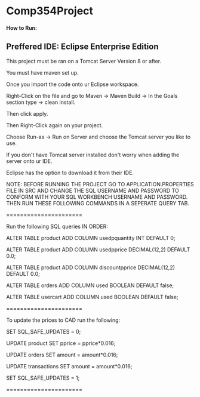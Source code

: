 # Comp354Project
#### How to Run:
## Preffered IDE: Eclipse Enterprise Edition
This project must be ran on a Tomcat Server Version 8 or after.

You must have maven set up.

Once you import the code onto ur Eclipse workspace. 

Right-Click on the file and go to Maven -> Maven Build -> In the Goals section type -> clean install.

Then click apply.

Then Right-Click again on your project.

Choose Run-as -> Run on Server and choose the Tomcat server you like to use.

If you don't have Tomcat server installed don't worry when adding the server onto ur IDE.

Eclipse has the option to download it from their IDE.

NOTE: BEFORE RUNNING THE PROJECT GO TO APPLICATION.PROPERTIES FILE IN SRC AND CHANGE THE SQL USERNAME AND PASSWORD TO CONFORM WITH 
YOUR SQL WORKBENCH USERNAME AND PASSWORD. THEN RUN THESE FOLLOWING COMMANDS IN A SEPERATE QUERY TAB.

======================

Run the following SQL queries IN ORDER:

ALTER TABLE product
ADD COLUMN usedpquantity INT
DEFAULT 0;

ALTER TABLE product
ADD COLUMN usedpprice DECIMAL(12,2)
DEFAULT 0.0;

ALTER TABLE product
ADD COLUMN discountpprice DECIMAL(12,2)
DEFAULT 0.0;

ALTER TABLE orders
ADD COLUMN used BOOLEAN
DEFAULT false;

ALTER TABLE usercart
ADD COLUMN used BOOLEAN
DEFAULT false;

======================

To update the prices to CAD run the following:


SET SQL_SAFE_UPDATES = 0;

UPDATE product
SET pprice = pprice*0.016;

UPDATE orders
SET amount = amount*0.016;

UPDATE transactions
SET amount = amount*0.016;

SET SQL_SAFE_UPDATES = 1;

======================
